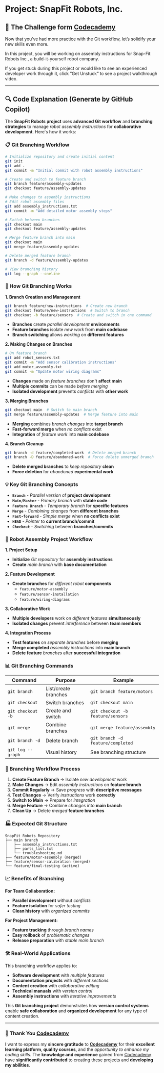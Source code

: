 # Project: SnapFit Robots, Inc.

## 🎯 The Challenge form [Codecademy](http://www.codecademy.com/)

Now that you’ve had more practice with the Git workflow, let’s solidify your new skills even more.

In this project, you will be working on assembly instructions for Snap-Fit Robots Inc., a build-it-yourself robot company.

If you get stuck during this project or would like to see an experienced developer work through it, click “Get Unstuck“ to see a project walkthrough video.

---

## 🔍 **Code Explanation (Generate by GitHub Copilot)**

The **SnapFit Robots project** uses **advanced Git workflow** and **branching strategies** to manage *robot assembly instructions* for **collaborative development**. Here's how it works:

### **📋 Git Branching Workflow**

```bash
# Initialize repository and create initial content
git init
git add .
git commit -m "Initial commit with robot assembly instructions"

# Create and switch to feature branch
git branch feature/assembly-updates
git checkout feature/assembly-updates

# Make changes to assembly instructions
# Edit robot assembly files
git add assembly_instructions.txt
git commit -m "Add detailed motor assembly steps"

# Switch between branches
git checkout main
git checkout feature/assembly-updates

# Merge feature branch into main
git checkout main
git merge feature/assembly-updates

# Delete merged feature branch
git branch -d feature/assembly-updates

# View branching history
git log --graph --oneline
```

### **🎯 How Git Branching Works**

**1. Branch Creation and Management**
```bash
git branch feature/new-instructions  # Create new branch
git checkout feature/new-instructions  # Switch to branch
git checkout -b feature/sensors  # Create and switch in one command
```
- **Branches** create *parallel development* **environments**
- **Feature branches** isolate *new work* from **main codebase**
- **Branch switching** allows *working* on **different features**

**2. Making Changes on Branches**
```bash
# On feature branch
git add robot_sensors.txt
git commit -m "Add sensor calibration instructions"
git add motor_assembly.txt
git commit -m "Update motor wiring diagrams"
```
- **Changes** made on *feature branches* don't **affect main**
- **Multiple commits** can be made *before merging*
- **Isolated development** prevents *conflicts* with **other work**

**3. Merging Branches**
```bash
git checkout main  # Switch to main branch
git merge feature/assembly-updates  # Merge feature into main
```
- **Merging** combines *branch changes* into **target branch**
- **Fast-forward merge** when *no conflicts* exist
- **Integration** of *feature work* into **main codebase**

**4. Branch Cleanup**
```bash
git branch -d feature/completed-work  # Delete merged branch
git branch -D feature/abandoned-work  # Force delete unmerged branch
```
- **Delete merged branches** to *keep repository* **clean**
- **Force deletion** for *abandoned* **experimental work**

### **💡 Key Git Branching Concepts**

- **`Branch`** - *Parallel version* of **project development**
- **`Main/Master`** - *Primary branch* with **stable code**
- **`Feature Branch`** - *Temporary branch* for **specific features**
- **`Merge`** - *Combining changes* from **different branches**
- **`Fast-forward`** - *Simple merge* when **no conflicts exist**
- **`HEAD`** - *Pointer* to **current branch/commit**
- **`Checkout`** - *Switching* between **branches/commits**

### **🤖 Robot Assembly Project Workflow**

**1. Project Setup**
- **Initialize** *Git repository* for **assembly instructions**
- **Create** *main branch* with **base documentation**

**2. Feature Development**
- **Create branches** for *different robot* **components**
  - `feature/motor-assembly`
  - `feature/sensor-installation`
  - `feature/wiring-diagrams`

**3. Collaborative Work**
- **Multiple developers** work on *different features* **simultaneously**
- **Isolated changes** prevent *interference* between **team members**

**4. Integration Process**
- **Test features** on *separate branches* before **merging**
- **Merge completed** *assembly instructions* into **main branch**
- **Delete feature** *branches* after **successful integration**

### **📊 Git Branching Commands**

| Command | Purpose | Example |
|---------|---------|---------|
| `git branch` | List/create branches | `git branch feature/motors` |
| `git checkout` | Switch branches | `git checkout main` |
| `git checkout -b` | Create and switch | `git checkout -b feature/sensors` |
| `git merge` | Combine branches | `git merge feature/assembly` |
| `git branch -d` | Delete branch | `git branch -d feature/completed` |
| `git log --graph` | Visual history | See branching structure |

### **🔄 Branching Workflow Process**

1. **Create Feature Branch** → Isolate *new development* work
2. **Make Changes** → Edit *assembly instructions* on **feature branch**
3. **Commit Regularly** → Save *progress* with **descriptive messages**
4. **Test Changes** → Verify *instructions* work **correctly**
5. **Switch to Main** → Prepare for *integration*
6. **Merge Feature** → Combine *changes* into **main branch**
7. **Clean Up** → Delete *merged* **feature branches**

### **🏭 Expected Git Structure**

```
SnapFit Robots Repository
├── main branch
│   ├── assembly_instructions.txt
│   ├── parts_list.txt
│   └── troubleshooting.md
├── feature/motor-assembly (merged)
├── feature/sensor-calibration (merged)
└── feature/final-testing (active)
```

### **📈 Benefits of Branching**

**For Team Collaboration:**
- **Parallel development** without *conflicts*
- **Feature isolation** for *safer testing*
- **Clean history** with *organized commits*

**For Project Management:**
- **Feature tracking** through *branch names*
- **Easy rollback** of *problematic changes*
- **Release preparation** with *stable main branch*

### **🛠️ Real-World Applications**

This branching workflow applies to:
- **Software development** with *multiple features*
- **Documentation projects** with *different sections*
- **Content creation** with *collaborative editing*
- **Technical manuals** with *version control*
- **Assembly instructions** with *iterative improvements*

This **Git branching project** demonstrates how **version control systems** enable **safe collaboration** and **organized development** for any type of content creation.

---

### 🙏 **Thank You [Codecademy](https://www.codecademy.com/)**

I want to express my **sincere gratitude** to [**Codecademy**](https://www.codecademy.com/) for their **excellent learning platform**, **quality courses**, and the *opportunity to enhance my coding skills*. The **knowledge and experience** gained from [Codecademy](https://www.codecademy.com/) have **significantly contributed** to creating these projects and **developing my abilities**.